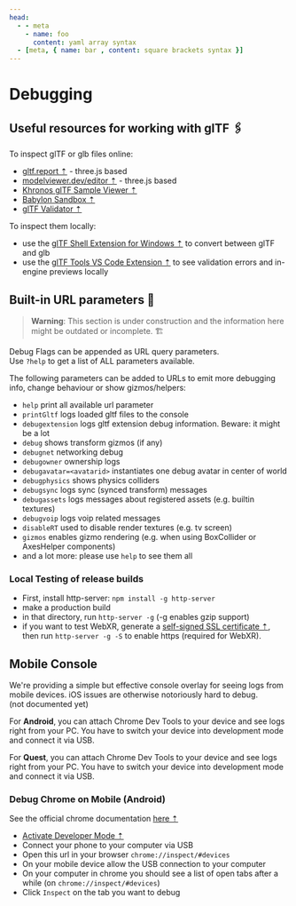 ```yaml
---
head:
  - - meta
    - name: foo
      content: yaml array syntax
  - [meta, { name: bar , content: square brackets syntax }]
---
```


# Debugging

## Useful resources for working with glTF 🖇

To inspect glTF or glb files online:
- [gltf.report ⇡](https://gltf.report/) - three.js based
- [modelviewer.dev/editor ⇡](https://modelviewer.dev/editor) - three.js based
- [Khronos glTF Sample Viewer ⇡](https://github.khronos.org/glTF-Sample-Viewer-Release/)
- [Babylon Sandbox ⇡](https://sandbox.babylonjs.com/)
- [glTF Validator ⇡](https://github.khronos.org/glTF-Validator/)

To inspect them locally:
- use the [glTF Shell Extension for Windows ⇡](https://apps.microsoft.com/store/detail/gltf-shell-extensions/9NPGVJ9N57MV?hl=en-us&gl=US) to convert between glTF and glb
- use the [glTF Tools VS Code Extension ⇡](https://marketplace.visualstudio.com/items?itemName=cesium.gltf-vscode) to see validation errors and in-engine previews locally


## Built-in URL parameters 🔖

> **Warning**: This section is under construction and the information here might be outdated or incomplete. 🏗️
> 
Debug Flags can be appended as URL query parameters.  
Use ``?help`` to get a list of ALL parameters available.  

The following parameters can be added to URLs to emit more debugging info, change behaviour or show gizmos/helpers: 

- ``help`` print all available url parameter
- ``printGltf`` logs loaded gltf files to the console
- ``debugextension`` logs gltf extension debug information. Beware: it might be a lot
- ``debug`` shows transform gizmos (if any)
- ``debugnet`` networking debug
- ``debugowner`` ownership logs
- ``debugavatar=<avatarid>`` instantiates one debug avatar in center of world
- ``debugphysics`` shows physics colliders
- ``debugsync`` logs sync (synced transform) messages
- ``debugassets`` logs messages about registered assets (e.g. builtin textures)
- ``debugvoip`` logs voip related messages
- ``disableRT`` used to disable render textures (e.g. tv screen)
- ``gizmos`` enables gizmo rendering (e.g. when using BoxCollider or AxesHelper components)
- and a lot more: please use ``help`` to see them all

### Local Testing of release builds
- First, install http-server: `npm install -g http-server` 
- make a production build
- in that directory, run `http-server -g` (-g enables gzip support)
- if you want to test WebXR, generate a [self-signed SSL certificate ⇡](https://stackoverflow.com/a/35231213), then run `http-server -g -S` to enable https (required for WebXR).

## Mobile Console 

We're providing a simple but effective console overlay for seeing logs from mobile devices. iOS issues are otherwise notoriously hard to debug.  
(not documented yet) 

For **Android**, you can attach Chrome Dev Tools to your device and see logs right from your PC. You have to switch your device into development mode and connect it via USB.  

For **Quest**, you can attach Chrome Dev Tools to your device and see logs right from your PC. You have to switch your device into development mode and connect it via USB.  

### Debug Chrome on Mobile (Android)
See the official chrome documentation [here ⇡](https://developer.chrome.com/docs/devtools/remote-debugging/)
- [Activate Developer Mode ⇡](https://developer.android.com/studio/debug/dev-options)
- Connect your phone to your computer via USB
- Open this url in your browser ``chrome://inspect/#devices``
- On your mobile device allow the USB connection to your computer
- On your computer in chrome you should see a list of open tabs after a while (on ``chrome://inspect/#devices``)
- Click ``Inspect`` on the tab you want to debug
